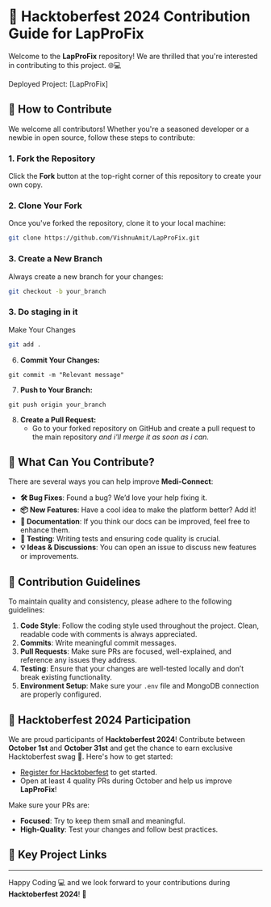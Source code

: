 # 🌟 Hacktoberfest 2024 Contribution Guide for LapProFix

Welcome to the **LapProFix** repository! We are thrilled that you're interested in contributing to this project. 🌐💻

Deployed Project: [LapProFix]

## 🚀 How to Contribute

We welcome all contributors! Whether you're a seasoned developer or a newbie in open source, follow these steps to contribute:

### 1. Fork the Repository

Click the **Fork** button at the top-right corner of this repository to create your own copy.

### 2. Clone Your Fork

Once you've forked the repository, clone it to your local machine:

```bash
git clone https://github.com/VishnuAmit/LapProFix.git
```

### 3. Create a New Branch

Always create a new branch for your changes:

```bash
git checkout -b your_branch
```

### 3. Do staging in it

Make Your Changes

```bash
git add .
```

6. **Commit Your Changes:**

```
git commit -m "Relevant message"
```

7. **Push to Your Branch:**

```
git push origin your_branch
```

8. **Create a Pull Request:**
   - Go to your forked repository on GitHub and create a pull request to the main repository _and i'll merge it as soon as i can._

## 🌟 What Can You Contribute?

There are several ways you can help improve **Medi-Connect**:

- **🛠️ Bug Fixes**: Found a bug? We’d love your help fixing it.
- **📦 New Features**: Have a cool idea to make the platform better? Add it!
- **📜 Documentation**: If you think our docs can be improved, feel free to enhance them.
- **🧪 Testing**: Writing tests and ensuring code quality is crucial.
- **💡 Ideas & Discussions**: You can open an issue to discuss new features or improvements.

## 📜 Contribution Guidelines

To maintain quality and consistency, please adhere to the following guidelines:

1. **Code Style**: Follow the coding style used throughout the project. Clean, readable code with comments is always appreciated.
2. **Commits**: Write meaningful commit messages.
3. **Pull Requests**: Make sure PRs are focused, well-explained, and reference any issues they address.
4. **Testing**: Ensure that your changes are well-tested locally and don’t break existing functionality.
5. **Environment Setup**: Make sure your `.env` file and MongoDB connection are properly configured.

## 🎉 Hacktoberfest 2024 Participation

We are proud participants of **Hacktoberfest 2024**! Contribute between **October 1st** and **October 31st** and get the chance to earn exclusive Hacktoberfest swag 🏅. Here's how to get started:

- [Register for Hacktoberfest](https://hacktoberfest.com) to get started.
- Open at least 4 quality PRs during October and help us improve **LapProFix**!

Make sure your PRs are:

- **Focused**: Try to keep them small and meaningful.
- **High-Quality**: Test your changes and follow best practices.

## 🎯 Key Project Links

---

Happy Coding 💻 and we look forward to your contributions during **Hacktoberfest 2024**! 🎃
